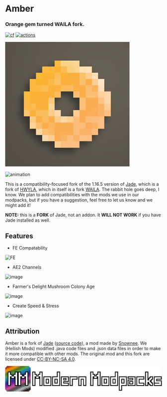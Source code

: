 # Amber
### Orange gem turned WAILA fork.

[![cf](https://cf.way2muchnoise.eu/full_amber-jade_downloads.svg)](https://www.curseforge.com/minecraft/mc-mods/amber-jade)
[![actions](https://github.com/hellish-mods/amber/actions/workflows/build.yml/badge.svg)](https://github.com/hellish-mods/amber)

[![logo](https://raw.githubusercontent.com/Hellish-Mods/amber/main/src/main/resources/pack.png)](https://www.curseforge.com/minecraft/mc-mods/amber-jade)

![animation](https://media.forgecdn.net/attachments/546/809/6.gif)

This is a compatibility-focused fork of the 1.16.5 version of [Jade](https://curseforge.com/minecraft/mc-mods/jade), which is a fork of [HWYLA](https://www.curseforge.com/minecraft/mc-mods/hwyla), which in itself is a fork [WAILA](https://legacy.curseforge.com/minecraft/mc-mods/waila). The rabbit hole goes deep, I know. We plan to add compatibilities with the mods we use in our modpacks, but if you have a suggestion, feel free to let us know and we might add it!

**NOTE:** this is a **FORK** of Jade, not an addon. It **WILL NOT WORK** if you have Jade installed as well.

## Features

* FE Compatability

![FE](https://user-images.githubusercontent.com/79367505/232852297-defe2066-90be-4117-a761-2052f9158aea.png)

* AE2 Channels

![image](https://github.com/Hellish-Mods/Amber/assets/79367505/a49bc576-1625-4cf9-ba26-6ed511465f40)

* Farmer's Delight Mushroom Colony Age

![image](https://github.com/Hellish-Mods/Amber/assets/79367505/1e9aaa1d-30b6-45bb-86db-f0dc7412e9ca)

* Create Speed & Stress

![image](https://github.com/Hellish-Mods/Amber/assets/79367505/aa14a3ec-a712-4e12-aea1-7336560fca43)

## Attribution

Amber is a fork of [Jade](https://curseforge.com/minecraft/mc-mods/jade) ([source code](https://github.com/Snownee/Jade)), a mod made by [Snownee](https://legacy.curseforge.com/members/snownee_). We (Hellish Mods) modified .java code files and .json data files in order to make it more compatible with other mods. The original mod and this fork are licensed under [CC-BY-NC-SA 4.0](https://github.com/Snownee/Jade/blob/1.19.4-fabric/LICENSE.md).

[![MMLogo](https://raw.githubusercontent.com/Modern-Modpacks/assets/main/big_logo.png)](https://modernmodpacks.site)
